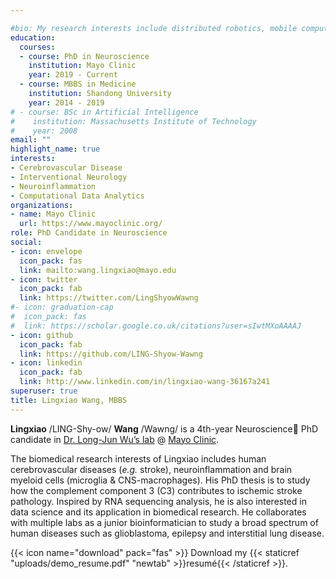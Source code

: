 ```yaml
---

#bio: My research interests include distributed robotics, mobile computing and programmable matter.
education:
  courses:
  - course: PhD in Neuroscience
    institution: Mayo Clinic
    year: 2019 - Current
  - course: MBBS in Medicine
    institution: Shandong University
    year: 2014 - 2019
# - course: BSc in Artificial Intelligence
#    institution: Massachusetts Institute of Technology
#    year: 2008
email: ""
highlight_name: true
interests:
- Cerebrovascular Disease
- Interventional Neurology
- Neuroinflammation
- Computational Data Analytics
organizations:
- name: Mayo Clinic
  url: https://www.mayoclinic.org/
role: PhD Candidate in Neuroscience
social:
- icon: envelope
  icon_pack: fas
  link: mailto:wang.lingxiao@mayo.edu
- icon: twitter
  icon_pack: fab
  link: https://twitter.com/LingShyowWawng
#- icon: graduation-cap
#  icon_pack: fas
#  link: https://scholar.google.co.uk/citations?user=sIwtMXoAAAAJ
- icon: github
  icon_pack: fab
  link: https://github.com/LING-Shyow-Wawng
- icon: linkedin
  icon_pack: fab
  link: http://www.linkedin.com/in/lingxiao-wang-36167a241
superuser: true
title: Lingxiao Wang, MBBS
---
```


**Lingxiao** /LING-Shy-ow/ **Wang** /Wawng/ is a 4th-year Neuroscience🧠 PhD candidate in [Dr. Long-Jun Wu’s lab](https://neuroimmunelab.mayo.edu/lab-news/) @ [Mayo Clinic](https://college.mayo.edu/academics/biomedical-research-training/). 

The biomedical research interests of Lingxiao includes human cerebrovascular diseases (*e.g.* stroke), neuroinflammation and brain myeloid cells (microglia & CNS-macrophages). His PhD thesis is to study how the complement component 3 (C3) contributes to ischemic stroke pathology. Inspired by RNA sequencing analysis, he is also interested in data science and its application in biomedical research. He collaborates with multiple labs as a junior bioinformatician to study a broad spectrum of human diseases such as glioblastoma, epilepsy and interstitial lung disease.

{{< icon name="download" pack="fas" >}} Download my {{< staticref "uploads/demo_resume.pdf" "newtab" >}}resumé{{< /staticref >}}.
